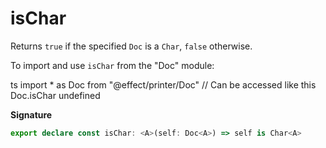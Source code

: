 # isChar

Returns `true` if the specified `Doc` is a `Char`, `false` otherwise.

To import and use `isChar` from the "Doc" module:

ts
import \* as Doc from "@effect/printer/Doc"
// Can be accessed like this
Doc.isChar
undefined

**Signature**

```ts
export declare const isChar: <A>(self: Doc<A>) => self is Char<A>
```

